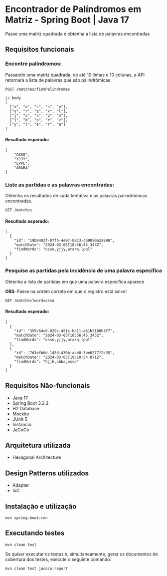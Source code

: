 # Encontrador de Palíndromos em Matriz - Spring Boot | Java 17
Passe uma matriz quadrada e obtenha a lista de palavras encontradas

## Requisitos funcionais
### Encontre palíndromos:
Passando uma matriz quadrada, de até 10 linhas e 10 colunas, a API retornará a lista
de palavras que são palindrômicas.

```http
POST /matches/findPalindromes
```
```json5
// body
[
  ["a", "o", "s", "s", "o"],
  ["y", "r", "z", "x", "l"],
  ["j", "s", "a", "p", "m"],
  ["j", "k", "p", "r", "z"],
  ["y", "l", "e", "r", "a"]
]
```

#### Resultado esperado:
```json5
[
    "OSSO",
    "YJJY",
    "LPPL",
    "ARARA"
]
```

### Liste as partidas e as palavras encontradas:
Obtenha os resultados de cada tentativa e as palavras palindrômicas encontradas.

```http
GET /matches
```

#### Resultado esperado:
```json5
[
  {
    "id": "19b0402f-07fb-4e97-88c3-c69090a2a890",
    "matchDate": "2024-03-05T18:56:45.343Z",
    "findWords": "osso,yjjy,arara,lppl"
  }
]
```

### Pesquise as partidas pela incidência de uma palavra específica
Obtenha a lista de partidas em que uma palavra específica aparece

**OBS**: Passe na ordem correta em que o registro está salvo!

```http
GET /matches?word=osso
```

#### Resultado esperado:
```json5
[
  {
    "id": "355c64c0-829c-451c-bc11-a61b5100b3f7",
    "matchDate": "2024-03-05T18:56:45.343Z",
    "findWords": "osso,yjjy,arara,lppl"
  },
  {
    "id": "7d3efb0d-145d-430b-aab8-3be0577f2c35",
    "matchDate": "2024-03-05T19:10:54.871Z",
    "findWords": "hjjh,abba,osso"
  }
]
```

## Requisitos Não-funcionais
- Java 17
- Spring Boot 3.2.3
- H2 Database
- Mockito
- JUnit 5
- Instancio
- JaCoCo

## Arquitetura utilizada
- Hexagonal Architecture

## Design Patterns utilizados
- Adapter
- IoC

## Instalação e utilização
```shell
mvn spring-boot:run
```

## Executando testes
```shell
mvn clean test
```

Se quiser executar os testes e, simultaneamente, gerar os documentos de cobertura dos testes, execute o seguinte comando:
```shell
mvn clean test jacoco:report
```
